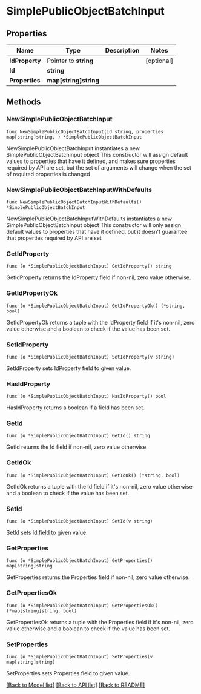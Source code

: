 # SimplePublicObjectBatchInput

## Properties

Name | Type | Description | Notes
------------ | ------------- | ------------- | -------------
**IdProperty** | Pointer to **string** |  | [optional] 
**Id** | **string** |  | 
**Properties** | **map[string]string** |  | 

## Methods

### NewSimplePublicObjectBatchInput

`func NewSimplePublicObjectBatchInput(id string, properties map[string]string, ) *SimplePublicObjectBatchInput`

NewSimplePublicObjectBatchInput instantiates a new SimplePublicObjectBatchInput object
This constructor will assign default values to properties that have it defined,
and makes sure properties required by API are set, but the set of arguments
will change when the set of required properties is changed

### NewSimplePublicObjectBatchInputWithDefaults

`func NewSimplePublicObjectBatchInputWithDefaults() *SimplePublicObjectBatchInput`

NewSimplePublicObjectBatchInputWithDefaults instantiates a new SimplePublicObjectBatchInput object
This constructor will only assign default values to properties that have it defined,
but it doesn't guarantee that properties required by API are set

### GetIdProperty

`func (o *SimplePublicObjectBatchInput) GetIdProperty() string`

GetIdProperty returns the IdProperty field if non-nil, zero value otherwise.

### GetIdPropertyOk

`func (o *SimplePublicObjectBatchInput) GetIdPropertyOk() (*string, bool)`

GetIdPropertyOk returns a tuple with the IdProperty field if it's non-nil, zero value otherwise
and a boolean to check if the value has been set.

### SetIdProperty

`func (o *SimplePublicObjectBatchInput) SetIdProperty(v string)`

SetIdProperty sets IdProperty field to given value.

### HasIdProperty

`func (o *SimplePublicObjectBatchInput) HasIdProperty() bool`

HasIdProperty returns a boolean if a field has been set.

### GetId

`func (o *SimplePublicObjectBatchInput) GetId() string`

GetId returns the Id field if non-nil, zero value otherwise.

### GetIdOk

`func (o *SimplePublicObjectBatchInput) GetIdOk() (*string, bool)`

GetIdOk returns a tuple with the Id field if it's non-nil, zero value otherwise
and a boolean to check if the value has been set.

### SetId

`func (o *SimplePublicObjectBatchInput) SetId(v string)`

SetId sets Id field to given value.


### GetProperties

`func (o *SimplePublicObjectBatchInput) GetProperties() map[string]string`

GetProperties returns the Properties field if non-nil, zero value otherwise.

### GetPropertiesOk

`func (o *SimplePublicObjectBatchInput) GetPropertiesOk() (*map[string]string, bool)`

GetPropertiesOk returns a tuple with the Properties field if it's non-nil, zero value otherwise
and a boolean to check if the value has been set.

### SetProperties

`func (o *SimplePublicObjectBatchInput) SetProperties(v map[string]string)`

SetProperties sets Properties field to given value.



[[Back to Model list]](../README.md#documentation-for-models) [[Back to API list]](../README.md#documentation-for-api-endpoints) [[Back to README]](../README.md)



